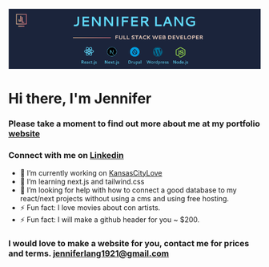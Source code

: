 ![alt text](https://github.com/JenniferLang1921/JenniferLang1921/blob/main/JL_Header-02.png?raw=true)
# Hi there, I'm Jennifer 
### Please take a moment to find out more about me at my portfolio [website](https://jenniferlang.site)

### Connect with me on [Linkedin](https://www.linkedin.com/in/jenniferlang1921/)


- 🔭 I’m currently working on [KansasCityLove](https://thingstodoinkc.com)
- 🌱 I’m learning next.js and tailwind.css
- 🤔 I’m looking for help with how to connect a good database to my react/next projects without using a cms and using free hosting.
- ⚡ Fun fact: I love movies about con artists.  
- ⚡ Fun fact: I will make a github header for you ~ $200. 

### I would love to make a website for you, contact me for prices and terms.  jenniferlang1921@gmail.com


<!--
**JenniferLang1921/JenniferLang1921** is a ✨ _special_ ✨ repository because its `README.md` (this file) appears on your GitHub profile.

Here are some ideas to get you started:

- 🔭 I’m currently working on ...
- 🌱 I’m currently learning ...
- 👯 I’m looking to collaborate on ...
- 🤔 I’m looking for help with ...
- 💬 Ask me about ...
- 📫 How to reach me: ...
- 😄 Pronouns: ...
- ⚡ Fun fact: ...
-->
